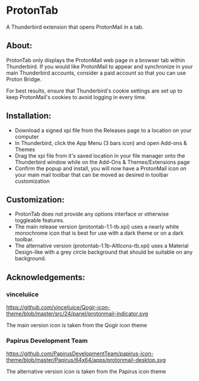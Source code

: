 # ProtonTab
A Thunderbird extension that opens ProtonMail in a tab.

## About:
ProtonTab only displays the ProtonMail web page in a browser tab within Thunderbird. If you would like ProtonMail to appear and synchronize in your main Thunderbird accounts, consider a paid account so that you can use Proton Bridge.

For best results, ensure that Thunderbird's cookie settings are set up to keep ProtonMail's cookies to avoid logging in every time.

## Installation:
- Download a signed xpi file from the Releases page to a location on your computer
- In Thunderbird, click the App Menu (3 bars icon) and open Add-ons & Themes
- Drag the xpi file from it's saved location in your file manager onto the Thunderbird window while on the Add-Ons & Themes/Extensions page
- Confirm the popup and install, you will now have a ProtonMail icon on your main mail toolbar that can be moved as desired in toolbar customization

## Customization:
- ProtonTab does not provide any options interface or otherwise toggleable features. 
- The main release version (protontab-1.1-tb.xpi) uses a nearly white monochrome icon that is best for use with a dark theme or on a dark toolbar.
- The alternative version (protontab-1.1b-AltIcons-tb.xpi) uses a Material Design-like with a grey circle background that should be suitable on any background.

## Acknowledgements: 
### vinceluiice
https://github.com/vinceliuice/Qogir-icon-theme/blob/master/src/24/panel/protonmail-indicator.svg

The main version icon is taken from the Qogir icon theme

### Papirus Development Team
https://github.com/PapirusDevelopmentTeam/papirus-icon-theme/blob/master/Papirus/64x64/apps/protonmail-desktop.svg

The alternative version icon is taken from the Papirus icon theme
